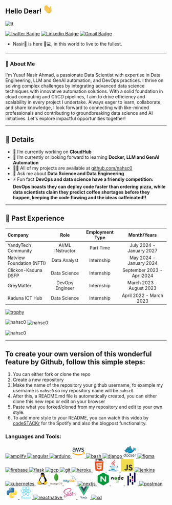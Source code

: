 
<h2> Hello Dear! <img src="https://raw.githubusercontent.com/ABSphreak/ABSphreak/master/gifs/Hi.gif" width="30px"></h2>

![tt](https://github.com/abdulmalik-devs/abdulmalik-devs/assets/106038656/6d545294-8773-42cb-8601-15234fbdcb5c)


[![Twitter Badge](https://img.shields.io/badge/-@yusufnasir_ahmd-1ca0f1?style=flat-square&labelColor=1ca0f1&logo=twitter&logoColor=white&link=https://twitter.com/yusufnasir_ahmd)](https://twitter.com/yusufnasir_ahmd) [![Linkedin Badge](https://img.shields.io/badge/-YusufNasirAhmad-blue?style=flat-square&logo=Linkedin&logoColor=white&link=https://www.linkedin.com/in/nasir-ahmadd/)](https://www.linkedin.com/in/nasir-ahmadd/) [![Gmail Badge](https://img.shields.io/badge/-naseeryusuf07@gmail.com-c14438?style=flat-square&logo=Gmail&logoColor=white&link=mailto:naseeryusuf07@gmail.com)](mailto:naseeryusuf@gmail.com)

- Nasir🌟 is here 👋💻, in this world to live to the fullest.

---
### 👯 About Me

I'm Yusuf Nasir Ahmad, a passionate Data Scientist with expertise in Data Engineering, LLM and GenAI automation, and DevOps practices. I thrive on solving complex challenges by integrating advanced data science techniques with innovative automation solutions. With a solid foundation in cloud computing and CI/CD pipelines, I aim to drive efficiency and scalability in every project I undertake. Always eager to learn, collaborate, and share knowledge, I look forward to connecting with like-minded professionals and contributing to groundbreaking data science and AI initiatives. Let's explore impactful opportunities together! 
    
---

## 💬 Details
- 🔭 I’m currently working on **CloudHub**
- 🌱 I’m currently or looking forward to learning **Docker, LLM and GenAI Automation**
- 👨‍💻 All of my projects are available at [github.com/nahsc0](github.com/nahsc0)
- 💬 Ask me about **Data Science and Data Engineering**
- ⚡ Fun fact **DevOps and data science have a friendly competition: DevOps boasts they can deploy code faster than ordering pizza, while data scientists claim they predict coffee shortages before they happen, keeping the code flowing and the ideas caffeinated!!**
---

## 🔭 Past Experience
| Company                         | Role                 | Employment Type     | Month/Years           |
| :---                            | :----:               | :---:               | :---:                 |  
| YandyTech Community             | AI/ML INstructor     | Part Time           | July 2024 - January 2027|
| Natview Foundation (NFTI)       | Data Analyst         | Internship          | May 2024 - January 2024|
| Clickon-Kaduna  DSFP            | Data Science         | Internship          | September 2023 - April2024|
| GreyMatter                      | DevOps Engineer      | Internship          | March 2023 - August 2023  |
| Kaduna ICT Hub                  | Data Science         | Internship          | April 2022 - March 2023|

[![trophy](https://github-profile-trophy.vercel.app/?username=nahsc0)](https://github.com/nahsc0/github-profile-trophy)

<p><img align="left" src="https://github-readme-stats.vercel.app/api/top-langs?username=nahsc0&show_icons=true&locale=en&layout=compact" alt="nahsc0" /></p>

<p>&nbsp;<img align="center" src="https://github-readme-stats.vercel.app/api?username=nahsc0&show_icons=true&locale=en" alt="nahsc0" /></p>

<p><img align="center" src="https://github-readme-streak-stats.herokuapp.com/?user=nahsc0&" alt="nahsc0" /></p>

---

## To create your own version of this wonderful feature by Github, follow this simple steps:

1. You can either fork or clone the repo
2. Create a new repository
3. Make the name of the repository your github username, fo example my username is `nahsc0` so my repository name will be `nahsc0`.
4. After this, a README.md file is automatically created, you can either clone this new repo or edit on your browser
5. Paste what you forked/cloned from my repository and edit to your own style.
5. To add more style to your README, you can watch this video by [codeSTACKr](https://www.youtube.com/watch?v=n6d4KHSKqGk) for the Spotify and also the blogpost functionality.


<h3 align="left">Languages and Tools:</h3>
<p align="left"> <a href="https://aws.amazon.com/amplify/" target="_blank" rel="noreferrer"> <img src="https://docs.amplify.aws/assets/logo-dark.svg" alt="amplify" width="40" height="40"/> </a> <a href="https://angular.io" target="_blank" rel="noreferrer"> <img src="https://angular.io/assets/images/logos/angular/angular.svg" alt="angular" width="40" height="40"/> </a> <a href="https://www.arduino.cc/" target="_blank" rel="noreferrer"> <img src="https://cdn.worldvectorlogo.com/logos/arduino-1.svg" alt="arduino" width="40" height="40"/> </a> <a href="https://aws.amazon.com" target="_blank" rel="noreferrer"> <img src="https://raw.githubusercontent.com/devicons/devicon/master/icons/amazonwebservices/amazonwebservices-original-wordmark.svg" alt="aws" width="40" height="40"/> </a> <a href="https://www.gnu.org/software/bash/" target="_blank" rel="noreferrer"> <img src="https://www.vectorlogo.zone/logos/gnu_bash/gnu_bash-icon.svg" alt="bash" width="40" height="40"/> </a> <a href="https://www.djangoproject.com/" target="_blank" rel="noreferrer"> <img src="https://cdn.worldvectorlogo.com/logos/django.svg" alt="django" width="40" height="40"/> </a> <a href="https://www.docker.com/" target="_blank" rel="noreferrer"> <img src="https://raw.githubusercontent.com/devicons/devicon/master/icons/docker/docker-original-wordmark.svg" alt="docker" width="40" height="40"/> </a> <a href="https://www.figma.com/" target="_blank" rel="noreferrer"> <img src="https://www.vectorlogo.zone/logos/figma/figma-icon.svg" alt="figma" width="40" height="40"/> </a> <a href="https://firebase.google.com/" target="_blank" rel="noreferrer"> <img src="https://www.vectorlogo.zone/logos/firebase/firebase-icon.svg" alt="firebase" width="40" height="40"/> </a> <a href="https://flask.palletsprojects.com/" target="_blank" rel="noreferrer"> <img src="https://www.vectorlogo.zone/logos/pocoo_flask/pocoo_flask-icon.svg" alt="flask" width="40" height="40"/> </a> <a href="https://cloud.google.com" target="_blank" rel="noreferrer"> <img src="https://www.vectorlogo.zone/logos/google_cloud/google_cloud-icon.svg" alt="gcp" width="40" height="40"/> </a> <a href="https://git-scm.com/" target="_blank" rel="noreferrer"> <img src="https://www.vectorlogo.zone/logos/git-scm/git-scm-icon.svg" alt="git" width="40" height="40"/> </a> <a href="https://heroku.com" target="_blank" rel="noreferrer"> <img src="https://www.vectorlogo.zone/logos/heroku/heroku-icon.svg" alt="heroku" width="40" height="40"/> </a> <a href="https://www.w3.org/html/" target="_blank" rel="noreferrer"> <img src="https://raw.githubusercontent.com/devicons/devicon/master/icons/html5/html5-original-wordmark.svg" alt="html5" width="40" height="40"/> </a> <a href="https://www.java.com" target="_blank" rel="noreferrer"> <img src="https://raw.githubusercontent.com/devicons/devicon/master/icons/java/java-original.svg" alt="java" width="40" height="40"/> </a> <a href="https://developer.mozilla.org/en-US/docs/Web/JavaScript" target="_blank" rel="noreferrer"> <img src="https://raw.githubusercontent.com/devicons/devicon/master/icons/javascript/javascript-original.svg" alt="javascript" width="40" height="40"/> </a> <a href="https://www.jenkins.io" target="_blank" rel="noreferrer"> <img src="https://www.vectorlogo.zone/logos/jenkins/jenkins-icon.svg" alt="jenkins" width="40" height="40"/> </a> <a href="https://kubernetes.io" target="_blank" rel="noreferrer"> <img src="https://www.vectorlogo.zone/logos/kubernetes/kubernetes-icon.svg" alt="kubernetes" width="40" height="40"/> </a> <a href="https://www.linux.org/" target="_blank" rel="noreferrer"> <img src="https://raw.githubusercontent.com/devicons/devicon/master/icons/linux/linux-original.svg" alt="linux" width="40" height="40"/> </a> <a href="https://www.mongodb.com/" target="_blank" rel="noreferrer"> <img src="https://raw.githubusercontent.com/devicons/devicon/master/icons/mongodb/mongodb-original-wordmark.svg" alt="mongodb" width="40" height="40"/> </a> <a href="https://www.mysql.com/" target="_blank" rel="noreferrer"> <img src="https://raw.githubusercontent.com/devicons/devicon/master/icons/mysql/mysql-original-wordmark.svg" alt="mysql" width="40" height="40"/> </a> <a href="https://nextjs.org/" target="_blank" rel="noreferrer"> <img src="https://cdn.worldvectorlogo.com/logos/nextjs-2.svg" alt="nextjs" width="40" height="40"/> </a> <a href="https://www.nginx.com" target="_blank" rel="noreferrer"> <img src="https://raw.githubusercontent.com/devicons/devicon/master/icons/nginx/nginx-original.svg" alt="nginx" width="40" height="40"/> </a> <a href="https://nodejs.org" target="_blank" rel="noreferrer"> <img src="https://raw.githubusercontent.com/devicons/devicon/master/icons/nodejs/nodejs-original-wordmark.svg" alt="nodejs" width="40" height="40"/> </a> <a href="https://pandas.pydata.org/" target="_blank" rel="noreferrer"> <img src="https://raw.githubusercontent.com/devicons/devicon/2ae2a900d2f041da66e950e4d48052658d850630/icons/pandas/pandas-original.svg" alt="pandas" width="40" height="40"/> </a> <a href="https://postman.com" target="_blank" rel="noreferrer"> <img src="https://www.vectorlogo.zone/logos/getpostman/getpostman-icon.svg" alt="postman" width="40" height="40"/> </a> <a href="https://www.python.org" target="_blank" rel="noreferrer"> <img src="https://raw.githubusercontent.com/devicons/devicon/master/icons/python/python-original.svg" alt="python" width="40" height="40"/> </a> <a href="https://reactjs.org/" target="_blank" rel="noreferrer"> <img src="https://raw.githubusercontent.com/devicons/devicon/master/icons/react/react-original-wordmark.svg" alt="react" width="40" height="40"/> </a> <a href="https://reactnative.dev/" target="_blank" rel="noreferrer"> <img src="https://reactnative.dev/img/header_logo.svg" alt="reactnative" width="40" height="40"/> </a> <a href="https://sass-lang.com" target="_blank" rel="noreferrer"> <img src="https://raw.githubusercontent.com/devicons/devicon/master/icons/sass/sass-original.svg" alt="sass" width="40" height="40"/> </a> <a href="https://vuejs.org/" target="_blank" rel="noreferrer"> <img src="https://raw.githubusercontent.com/devicons/devicon/master/icons/vuejs/vuejs-original-wordmark.svg" alt="vuejs" width="40" height="40"/> </a> <a href="https://www.adobe.com/products/xd.html" target="_blank" rel="noreferrer"> <img src="https://cdn.worldvectorlogo.com/logos/adobe-xd.svg" alt="xd" width="40" height="40"/> </a> </p>
